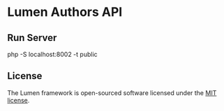 # Lumen Authors API

## Run Server

php -S localhost:8002 -t public

## License

The Lumen framework is open-sourced software licensed under the [MIT license](https://opensource.org/licenses/MIT).
